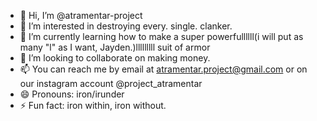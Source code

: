 - 👋 Hi, I’m @atramentar-project
- 👀 I’m interested in destroying every. single. clanker.
- 🌱 I’m currently learning how to make a super powerfullllll(i will put as many "l" as I want, Jayden.)lllllllll suit of armor
- 💞️ I’m looking to collaborate on making money.
- 📫 You can reach me by email at atramentar.project@gmail.com or on our instagram account @project_atramentar
- 😄 Pronouns: iron/irunder
- ⚡ Fun fact: iron within, iron without.

<!---
atramentar-project/atramentar-project is a ✨ special ✨ repository because its `README.md` (this file) appears on your GitHub profile.
You can click the Preview link to take a look at your changes.
--->
